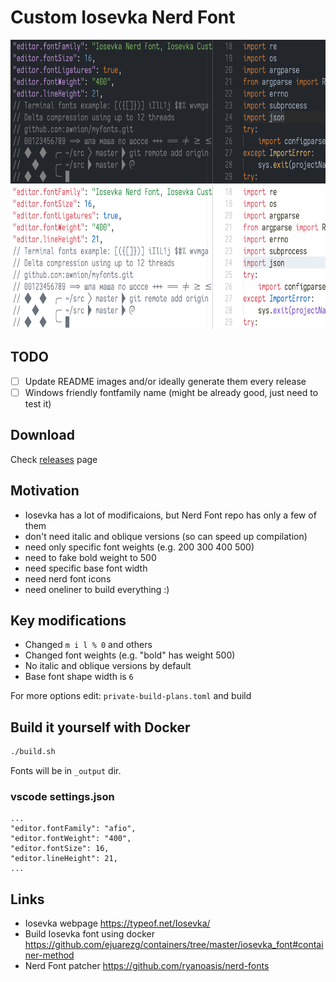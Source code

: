 # Custom Iosevka Nerd Font

<p float="left">
  <img src="https://github.com/awnion/custom-iosevka-nerd-font/raw/main/docs/imgs/iosevka-custom-dark.png" alt="" height="230px">
  <img src="https://github.com/awnion/custom-iosevka-nerd-font/raw/main/docs/imgs/iosevka-custom-light.png" alt="" height="230px">
</p>

## TODO

- [ ] Update README images and/or ideally generate them every release
- [ ] Windows friendly fontfamily name (might be already good, just need to test it)

## Download

Check [releases](https://github.com/awnion/custom-iosevka-nerd-font/releases) page

## Motivation

- Iosevka has a lot of modificaions, but Nerd Font repo has only a few of them
- don't need italic and oblique versions (so can speed up compilation)
- need only specific font weights (e.g. 200 300 400 500)
- need to fake bold weight to 500
- need specific base font width
- need nerd font icons
- need oneliner to build everything :)

## Key modifications

- Changed `m i l % 0` and others
- Changed font weights (e.g. "bold" has weight 500)
- No italic and oblique versions by default
- Base font shape width is `6`

For more options edit: `private-build-plans.toml` and build

## Build it yourself with Docker

```bash
./build.sh
```

Fonts will be in `_output` dir.

### vscode settings.json

```jsonc
...
"editor.fontFamily": "afio",
"editor.fontWeight": "400",
"editor.fontSize": 16,
"editor.lineHeight": 21,
...
```

## Links

- Iosevka webpage <https://typeof.net/Iosevka/>
- Build Iosevka font using docker <https://github.com/ejuarezg/containers/tree/master/iosevka_font#container-method>
- Nerd Font patcher <https://github.com/ryanoasis/nerd-fonts>
